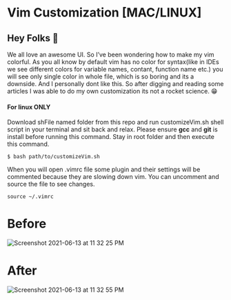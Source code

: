 # Vim Customization **[MAC/LINUX]**

## Hey Folks 👋

We all love an awesome UI. So I’ve been wondering how to make my vim colorful. As you all know by default vim has no color for syntax(like in IDEs we see different colors for variable names, contant, function name etc.) you will see only single color in whole file, which is so boring and its a downside. And I personally dont like this. So after digging and reading some articles I was able to do my own customization its not a rocket science. 😁

#### For linux ONLY

Download shFile named folder from this repo and run customizeVim.sh shell script in your terminal and sit back and relax. Please ensure **gcc** and **git** is install before running this command. Stay in root folder and then execute this command.

    $ bash path/to/customizeVim.sh

When you will open .vimrc file some plugin and their settings will be commented because they are slowing down vim. You can uncomment and source the file to see changes.

    source ~/.vimrc

# **Before** 
![Screenshot 2021-06-13 at 11 32 25 PM](https://user-images.githubusercontent.com/54282666/121817858-89e1a700-cca1-11eb-80ed-986a2c802afc.jpeg)

# **After**
![Screenshot 2021-06-13 at 11 32 55 PM](https://user-images.githubusercontent.com/54282666/121817817-4424de80-cca1-11eb-8be8-c1afb3868bf6.jpeg)





